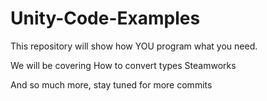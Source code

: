# Unity-Code-Examples
This repository will show how YOU program what you need.

We will be covering
  How to convert types
  Steamworks

And so much more, stay tuned for more commits
